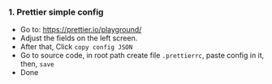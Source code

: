 ### 1. Prettier simple config
- Go to: https://prettier.io/playground/
- Adjust the fields on the left screen.
- After that, Click `copy config JSON`
- Go to source code, in root path create file `.prettierrc`, paste config in it, then, `save`
- Done

